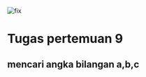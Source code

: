 ![fix](https://user-images.githubusercontent.com/118960008/203722707-359a9152-789d-4414-854e-0504326abf49.png)
# Tugas pertemuan 9 
## mencari angka bilangan a,b,c

